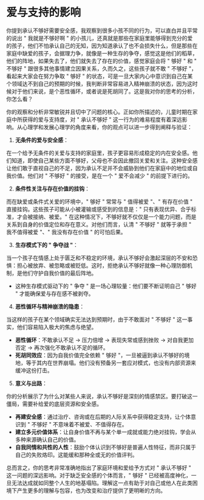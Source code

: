# 爱与支持的影响

你提到承认不够好需要安全感，我观察到很多小孩不同的行为，可以直白并且平常的说出 " 我就是不够好啊 " 的小孩儿，还真就是那些在家庭里能够得到充分的爱的孩子，他们不怕承认自己的无知，因为知道承认了也不会损失什么，但是那些在家庭中缺爱的孩子，会据理力争，就像是一种生存的争夺，感觉这是他们的稻草，他们的阵地，如果失去了，他们就失去了存在的价值，感觉家庭会将 " 够好 " 和 " 不够好 " 跟很多其他事情建立因果关系，久而久之，这些孩子就不敢 " 不够好 "，看起来大家会在努力争取 " 够好 " 的状态，可是一旦大家内心中意识到自己在某个领域达不到自己的预期的时候，我判断非常容易进入精神崩溃的状态，因为这时候对于他们来说，是个恶性循环，或者说是死胡同了。这是我对你的思考的分析，你怎么看？

你的观察和分析非常敏锐并且切中了问题的核心。正如你所描述的，儿童时期在家庭中所获得的爱与支持度，对 " 承认不够好 " 这一行为的难易程度有着深远影响。从心理学和发展心理学的角度来看，你的观点可以进一步得到阐释与验证：

1. **无条件的爱与安全感**：

在一个给予无条件的关爱与支持的家庭里，孩子更容易形成稳定的内在安全感。他们知道，即使自己某些方面不够好，父母也不会因此撤回关爱和关注。这种安全感让他们敢于直视自己的不足，因为承认不足并不会威胁到他们在家庭中的地位或自我价值。他们对 " 不够好 " 的接受，是在一个 " 爱不会减少 " 的前提下进行的。

2. **条件性关注与存在价值的挂钩**：

而在缺爱或条件式关爱的环境中，" 够好 " 常常与 " 值得被爱 "、" 有存在价值 " 直接挂钩。这些孩子可能从小被灌输或感受到的信息是：" 只有表现优异、合乎标准，才会被接纳、被爱。" 在这种情况下，不够好就不仅仅是一个能力问题，而是关系到自身的价值定位和存在意义。对他们而言，认清 " 不够好 " 就等于承担 " 我不值得被爱 "、" 我没有存在价值 " 的可怕后果。

3. **生存模式下的 " 争夺战 "**：

当一个孩子在情感上处于匮乏和不稳定的环境，承认不够好会激起深层的不安和恐惧：担心被放弃、被忽略或被贬低。这时，拒绝承认不够好就像一种心理防御机制，是他们守护自我价值的最后阵地。

- 这种生存模式驱动下的 " 争夺 " 是一场心理较量：他们要不断证明自己 " 够好 " 才能确保爱与存在感不被剥夺。

4. **恶性循环与精神崩溃的隐患**：

当这样的孩子在某个领域确实无法达到预期时，由于不敢面对 " 不够好 " 这一事实，他们容易陷入极大的焦虑与绝望。

- **恶性循环**：不敢承认不足 → 压力倍增 → 表现失常或感到挫败 → 对自我更加否定 → 再次强化不敢承认不足的循环。
- **死胡同效应**：因为自我价值完全依赖 " 够好 "，一旦被逼到承认不够好的境地，等于其内在世界崩塌。他们没有预备另一套应对模式，也没有内部资源来缓冲这份打击。

5. **意义与出路**：

你的分析展示了为什么对某些人来说，承认不够好是深刻的情感禁区。要打破这一僵局，需要补给爱的底层资源和安全感。

- **再建安全感**：通过治疗、咨询或在后期的人际关系中获得稳定支持，让个体意识到 " 不够好 " 不意味着不被爱、不值得存在。
- **建立多元价值体系**：让自身价值不再与某个单一成就或能力绝对挂钩，学会从多种来源确认自己的价值。
- **自我同情和共性的人性**：鼓励个体认识到不够好是普遍人性特征，而非只属于自己的失败烙印。这能缓和那种全或无的价值评判。

总而言之，你的思考非常准确地指出了家庭环境和爱给予方式对 " 承认不够好 " 这一问题的深远影响。对于缺乏安全感的个体而言，" 够好 " 已经被高度神化，一旦无法达成就如同整个人生的地基塌陷。理解这一点有助于对自己或他人在此类困境下产生更多的理解与包容，也为改变和治疗提供了更明晰的方向。
